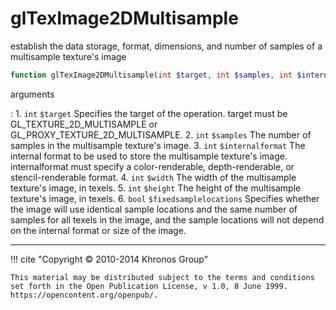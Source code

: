 # glTexImage2DMultisample
establish the data storage, format, dimensions, and number of samples of a
multisample texture's image

```php
function glTexImage2DMultisample(int $target, int $samples, int $internalformat, int $width, int $height, bool $fixedsamplelocations) : void
```



arguments

:    1. `int` `$target` Specifies the target of the operation. target must be
    <constant>GL_TEXTURE_2D_MULTISAMPLE</constant> or
    <constant>GL_PROXY_TEXTURE_2D_MULTISAMPLE</constant>.
    2. `int` `$samples` The number of samples in the multisample texture's image.
    3. `int` `$internalformat` The internal format to be used to store the
    multisample texture's image. internalformat must specify a color-renderable,
    depth-renderable, or stencil-renderable format.
    4. `int` `$width` The width of the multisample texture's image, in texels.
    5. `int` `$height` The height of the multisample texture's image, in texels.
    6. `bool` `$fixedsamplelocations` Specifies whether the image will use
    identical sample locations and the same number of samples for all texels in
    the image, and the sample locations will not depend on the internal format or
    size of the image.



---
     

!!! cite "Copyright © 2010-2014 Khronos Group"

    This material may be distributed subject to the terms and conditions set forth in the Open Publication License, v 1.0, 8 June 1999. https://opencontent.org/openpub/.